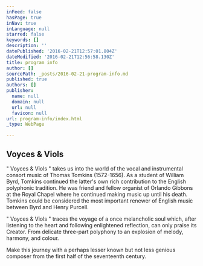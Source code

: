 ```yaml
---
inFeed: false
hasPage: true
inNav: true
inLanguage: null
starred: false
keywords: []
description: ''
datePublished: '2016-02-21T12:57:01.804Z'
dateModified: '2016-02-21T12:56:58.130Z'
title: program info
author: []
sourcePath: _posts/2016-02-21-program-info.md
published: true
authors: []
publisher:
  name: null
  domain: null
  url: null
  favicon: null
url: program-info/index.html
_type: WebPage

---
```

## Voyces & Viols

" Voyces & Viols " takes us into the world of the vocal and instrumental consort music of Thomas Tomkins (1572-1656). As a student of William Byrd, Tomkins continued the latter's own rich contribution to the English polyphonic tradition. He was friend and fellow organist of Orlando Gibbons at the Royal Chapel where he continued making music up until his death. Tomkins could be considered the most important renewer of English music between Byrd and Henry Purcell.

" Voyces & Viols " traces the voyage of a once melancholic soul which, after listening to the heart and following enlightened reflection, can only praise its Creator. From delicate three-part polyphony to an explosion of melody, harmony, and colour.

Make this journey with a perhaps lesser known but not less genious composer from the first half of the seventeenth century.